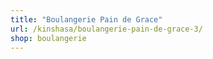 ```yaml
---
title: "Boulangerie Pain de Grace"
url: /kinshasa/boulangerie-pain-de-grace-3/
shop: boulangerie
---
```

